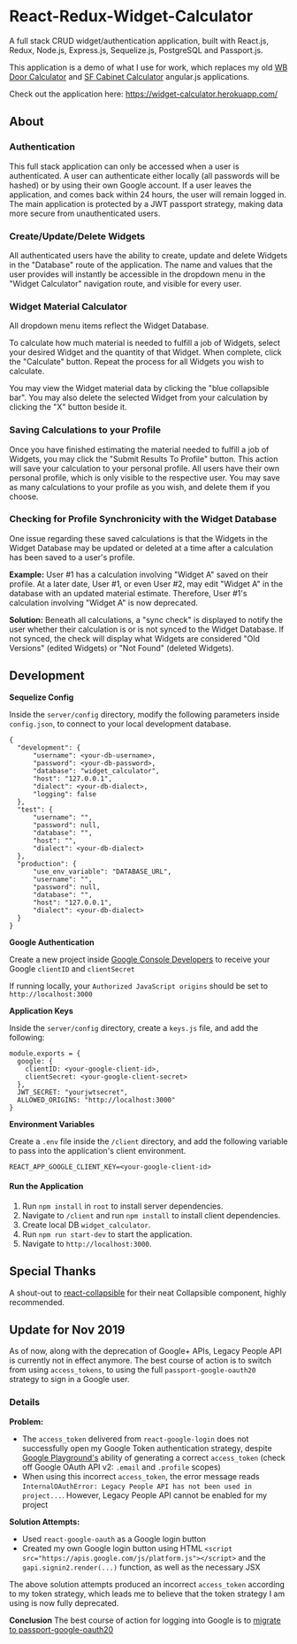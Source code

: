 # React-Redux-Widget-Calculator
A full stack CRUD widget/authentication application, built with React.js, Redux, Node.js, Express.js, Sequelize.js, PostgreSQL and Passport.js.

This application is a demo of what I use for work, which replaces my old [WB Door Calculator](https://github.com/MikeM711/WB-Door-Calculator) and [SF Cabinet Calculator](https://github.com/MikeM711/SF-Cabinet-Calculator) angular.js applications.  

Check out the application here: https://widget-calculator.herokuapp.com/

## About ##

### Authentication ###

This full stack application can only be accessed when a user is authenticated.  A user can authenticate either locally (all passwords will be hashed) or by using their own Google account. If a user leaves the application, and comes back within 24 hours, the user will remain logged in. The main application is protected by a JWT passport strategy, making data more secure from unauthenticated users. 

### Create/Update/Delete Widgets ###

All authenticated users have the ability to create, update and delete Widgets in the "Database" route of the application. The name and values that the user provides will instantly be accessible in the dropdown menu in the "Widget Calculator" navigation route, and visible for every user.

### Widget Material Calculator ###

All dropdown menu items reflect the Widget Database.

To calculate how much material is needed to fulfill a job of Widgets, select your desired Widget and the quantity of that Widget. When complete, click the "Calculate" button. Repeat the process for all Widgets you wish to calculate.

You may view the Widget material data by clicking the "blue collapsible bar". You may also delete the selected Widget from your calculation by clicking the "X" button beside it.

### Saving Calculations to your Profile ###

Once you have finished estimating the material needed to fulfill a job of Widgets, you may click the "Submit Results To Profile" button. This action will save your calculation to your personal profile.  All users have their own personal profile, which is only visible to the respective user. You may save as many calculations to your profile as you wish, and delete them if you choose.

### Checking for Profile Synchronicity with the Widget Database ###

One issue regarding these saved calculations is that the Widgets in the Widget Database may be updated or deleted at a time after a calculation has been saved to a user's profile.  

**Example:** User #1 has a calculation involving "Widget A" saved on their profile. At a later date, User #1, or even User #2, may edit "Widget A" in the database with an updated material estimate.  Therefore, User #1's calculation involving "Widget A" is now deprecated.

**Solution:** Beneath all calculations, a "sync check" is displayed to notify the user whether their calculation is or is not synced to the Widget Database.  If not synced, the check will display what Widgets are considered "Old Versions" (edited Widgets) or "Not Found" (deleted Widgets). 

## Development ##

**Sequelize Config**

Inside the `server/config` directory, modify the following parameters inside `config.json`, to connect to your local development database.

```
{
  "development": {
      "username": <your-db-username>,
      "password": <your-db-password>,
      "database": "widget_calculator",
      "host": "127.0.0.1",
      "dialect": <your-db-dialect>,
      "logging": false
  },
  "test": {
      "username": "",
      "password": null,
      "database": "",
      "host": "",
      "dialect": <your-db-dialect>
  },
  "production": {
      "use_env_variable": "DATABASE_URL",
      "username": "",
      "password": null,
      "database": "",
      "host": "127.0.0.1",
      "dialect": <your-db-dialect>
  }
}
```

**Google Authentication**

Create a new project inside [Google Console Developers](https://console.developers.google.com/) to receive your Google `clientID` and `clientSecret`

If running locally, your `Authorized JavaScript origins` should be set to `http://localhost:3000` 

**Application Keys**

Inside the `server/config` directory, create a `keys.js` file, and add the following:

```
module.exports = {
  google: {
    clientID: <your-google-client-id>,
    clientSecret: <your-google-client-secret>
  },
  JWT_SECRET: "yourjwtsecret",
  ALLOWED_ORIGINS: "http://localhost:3000"
}
```

**Environment Variables**

Create a `.env` file inside the `/client` directory, and add the following variable to pass into the application's client environment.

```
REACT_APP_GOOGLE_CLIENT_KEY=<your-google-client-id>
```

#### Run the Application

1. Run `npm install` in `root` to install server dependencies.
2. Navigate to `/client` and run `npm install` to install client dependencies.
2. Create local DB `widget_calculator`.
3. Run `npm run start-dev` to start the application.
4. Navigate to `http://localhost:3000`.

## Special Thanks ##

A shout-out to [react-collapsible](https://github.com/glennflanagan/react-collapsible) for their neat Collapsible component, highly recommended.

## Update for Nov 2019

As of now, along with the deprecation of Google+ APIs, Legacy People API is currently not in effect anymore. The best course of action is to switch from using `access_tokens`, to using the full `passport-google-oauth20` strategy to sign in a Google user.

### Details

**Problem:**
- The `access_token` delivered from `react-google-login` does not successfully open my Google Token authentication strategy, despite [Google Playground's](https://developers.google.com/oauthplayground/) ability of generating a correct `access_token` (check off Google OAuth API v2: `.email` and `.profile` scopes)
- When using this incorrect `access_token`, the error message reads `InternalOAuthError: Legacy People API has not been used in project...`. However, Legacy People API cannot be enabled for my project

**Solution Attempts:**
- Used `react-google-oauth` as a Google login button
- Created my own Google login button using HTML `<script src="https://apis.google.com/js/platform.js"></script>` and the `gapi.signin2.render(...)` function, as well as the necessary JSX

The above solution attempts produced an incorrect `access_token` according to my token strategy, which leads me to believe that the token strategy I am using is now fully deprecated.

**Conclusion**
The best course of action for logging into Google is to [migrate to passport-google-oauth20](https://medium.com/passportjs/google-api-shutdown-330c3b47e3df)